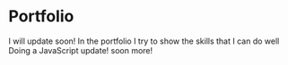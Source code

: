 # Portfolio
I will update soon!
In the portfolio I try to show the skills that I can do well
Doing a JavaScript update!
soon more!
